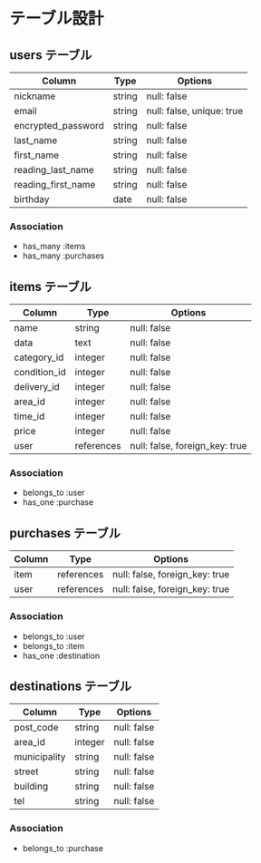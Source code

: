 # テーブル設計

## users テーブル

| Column             | Type   | Options     |
| ------------------ | ------ | ----------- |
| nickname           | string | null: false |
| email              | string | null: false, unique: true|
| encrypted_password | string | null: false |
| last_name          | string | null: false |
| first_name         | string | null: false |
| reading_last_name  | string | null: false |
| reading_first_name | string | null: false |
| birthday           | date   | null: false |

### Association
- has_many :items
- has_many :purchases

## items テーブル

| Column             | Type       | Options     |
| ------------------ | ---------- | ----------- |
| name               | string     | null: false |
| data               | text       | null: false |
| category_id        | integer    | null: false |
| condition_id       | integer    | null: false |
| delivery_id        | integer    | null: false |
| area_id            | integer    | null: false |
| time_id            | integer    | null: false |
| price              | integer    | null: false |
| user               | references | null: false, foreign_key: true|

  <!-- ActiveHash使用 -->
  <!-- category_id,condition_id,delivery_id,area_id,time_id -->

### Association
- belongs_to :user
- has_one :purchase

## purchases テーブル

| Column             | Type       | Options     |
| ------------------ | ---------- | ----------- |
| item               | references | null: false, foreign_key: true|
| user               | references | null: false, foreign_key: true|

### Association
- belongs_to :user
- belongs_to :item
- has_one :destination

## destinations テーブル

| Column             | Type       | Options     |
| ------------------ | ---------- | ----------- |
| post_code          | string     | null: false |
| area_id            | integer    | null: false |
| municipality       | string     | null: false |
| street             | string     | null: false |
| building           | string     | null: false |
| tel                | string     | null: false |

  <!-- ActiveHash使用 -->
  <!-- area_id  -->

### Association
- belongs_to :purchase